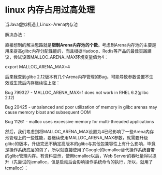 # linux 内存占用过高处理



当Java虚拟机遇上Linux+Arena内存池



解决办法：

直接想到的解决思路就是**限制Arena内存池的个数**。考虑到Arena内存池的主要是用来提高glibc内存分配性能的，而且根据Hadoop、Redis等产品的最佳实践建议，尝试设置MALLOC_ARENA_MAX环境变量值为4：

export MALLOC_ARENA_MAX=4







后来我查到glibc 2.12版本有几个Arena内存管理的Bug，可能导致参数设置不生效或生效后内存继续往上涨：

Bug 799327 - MALLOC_ARENA_MAX=1 does not work in RHEL 6.2(glibc 2.12)

Bug 20425 - unbalanced and poor utilization of memory in glibc arenas may cause memory bloat and subsequent OOM

Bug 11261 - malloc uses excessive memory for multi-threaded applications

然后，我们考虑到将MALLOC_ARENA_MAX设置为4已经影响了一些Arena内存池管理上的一些性能，要继续使用MALLOC_ARENA_MAX参数，就需要升级glibc的版本，升级完还不确定高版本的glibc与其他包兼容性上有什么影响，毕竟是操作系统底层的包了，所以就直接使用了Google的tcmalloc替代操作系统自带的glibc管理内存。有资料显示，使用tcmalloc以后，Web Server的吞吐量得以提升（先尝试的jemalloc，但是启动后会影响操作系统命令的执行，所以，就用了tcmalloc）：